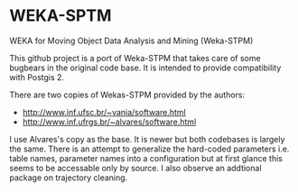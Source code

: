 WEKA-SPTM
=========

WEKA for Moving Object Data Analysis and Mining (Weka-STPM)

This github project is a port of Weka-STPM that takes care of some bugbears in the original code base. It is intended to provide compatibility with Postgis 2.

There are two copies of Wekas-STPM provided by the authors:
* http://www.inf.ufsc.br/~vania/software.html
* http://www.inf.ufrgs.br/~alvares/software.html

I use Alvares's copy as the base. It is newer but both codebases is largely the same. There is an attempt to generalize the hard-coded parameters i.e. table names, parameter names into a configuration but at first glance this seems to be accessable only by source. I also observe an addtional package on trajectory cleaning.



